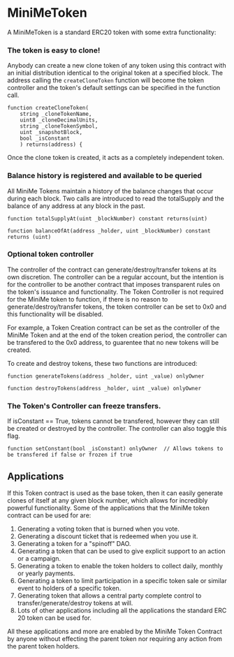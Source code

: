 # MiniMeToken

A MiniMeToken is a standard ERC20 token with some extra functionality:

### The token is easy to clone!

Anybody can create a new clone token of any token using this contract with an initial distribution identical to the original token at a specified block. The address calling the `createCloneToken` function will become the token controller and the token's default settings can be specified in the function call.

    function createCloneToken(
        string _cloneTokenName,
        uint8 _cloneDecimalUnits,
        string _cloneTokenSymbol,
        uint _snapshotBlock,
        bool _isConstant
        ) returns(address) {

Once the clone token is created, it acts as a completely independent token.

### Balance history is registered and available to be queried

All MiniMe Tokens maintain a history of the balance changes that occur during each block. Two calls are introduced to read the totalSupply and the balance of any address at any block in the past.

    function totalSupplyAt(uint _blockNumber) constant returns(uint)

    function balanceOfAt(address _holder, uint _blockNumber) constant returns (uint)

### Optional token controller

The controller of the contract can generate/destroy/transfer tokens at its own discretion. The controller can be a regular account, but the intention is for the controller to be another contract that imposes transparent rules on the token's issuance and functionality. The Token Controller is not required for the MiniMe token to function, if there is no reason to  generate/destroy/transfer tokens, the token controller can be set to 0x0 and this functionality will be disabled.

For example, a Token Creation contract can be set as the controller of the MiniMe Token and at the end of the token creation period, the controller can be transfered to the 0x0 address, to guarentee that no new tokens will be created.

To create and destroy tokens, these two functions are introduced:

    function generateTokens(address _holder, uint _value) onlyOwner

    function destroyTokens(address _holder, uint _value) onlyOwner

### The Token's Controller can freeze transfers.

 If isConstant == True, tokens cannot be transfered, however they can still be created or destroyed by the controller. The controller can also toggle this flag. 

    function setConstant(bool _isConstant) onlyOwner  // Allows tokens to be transfered if false or frozen if true


## Applications

If this Token contract is used as the base token, then it can easily generate clones of itself at any given block number, which allows for incredibly powerful functionality. Some of the applications that the MiniMe token contract can be used for are:

1. Generating a voting token that is burned when you vote.
2. Generating a discount ticket that is redeemed when you use it.
3. Generating a token for a "spinoff" DAO.
4. Generating a token that can be used to give explicit support to an action or a campaign.
5. Generating a token to enable the token holders to collect daily, monthly or yearly payments.
6. Generating a token to limit participation in a specific token sale or similar event to holders of a specific token.
7. Generating token that allows a central party complete control to transfer/generate/destroy tokens at will. 
8. Lots of other applications including all the applications the standard ERC 20 token can be used for.

All these applications and more are enabled by the MiniMe Token Contract by anyone without effecting the parent token nor requiring any action from the parent token holders. 
